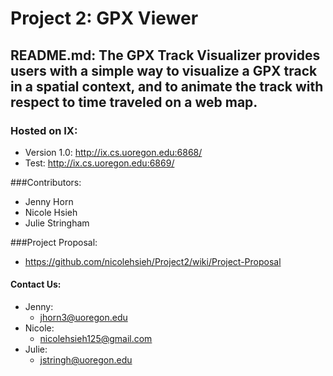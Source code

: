 # Project 2: GPX Viewer 

## README.md: The GPX Track Visualizer provides users with a simple way to visualize a GPX track in a spatial context, and  to animate the track with respect to time traveled on a web map. 


### Hosted on IX:
- Version 1.0: http://ix.cs.uoregon.edu:6868/ <br>
- Test: http://ix.cs.uoregon.edu:6869/ <br>


###Contributors:

- Jenny Horn
- Nicole Hsieh
- Julie Stringham


###Project Proposal: 
- https://github.com/nicolehsieh/Project2/wiki/Project-Proposal

#### Contact Us:

* Jenny:
  * jhorn3@uoregon.edu
* Nicole: 
  * nicolehsieh125@gmail.com
* Julie: 
  * jstringh@uoregon.edu
